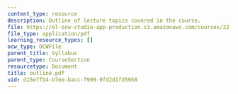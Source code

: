 ```yaml
---
content_type: resource
description: Outline of lecture topics covered in the course.
file: https://ol-ocw-studio-app-production.s3.amazonaws.com/courses/22-314j-structural-mechanics-in-nuclear-power-technology-fall-2006/d15e7fb4b7eebaccf9999fd2d1fd5958_outline.pdf
file_type: application/pdf
learning_resource_types: []
ocw_type: OCWFile
parent_title: Syllabus
parent_type: CourseSection
resourcetype: Document
title: outline.pdf
uid: d15e7fb4-b7ee-bacc-f999-9fd2d1fd5958
---
```

